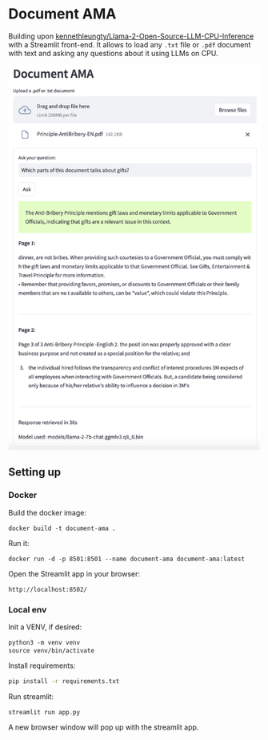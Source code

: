 # Document AMA

Building upon [kennethleungty/Llama-2-Open-Source-LLM-CPU-Inference](https://github.com/kennethleungty/Llama-2-Open-Source-LLM-CPU-Inference) with a Streamlit
front-end. It allows to load any `.txt` file or `.pdf` document with text and asking any questions about
it using LLMs on CPU.

![Screenshot of the app](reference_image.png?raw=true "Screenshot of the app")

## Setting up

### Docker

Build the docker image:
```shell
docker build -t document-ama .
```

Run it:
```shell
docker run -d -p 8501:8501 --name document-ama document-ama:latest
```

Open the Streamlit app in your browser:
```shell
http://localhost:8502/
```

### Local env

Init a VENV, if desired:
```shell
python3 -m venv venv
source venv/bin/activate
```

Install requirements:
```sh
pip install -r requirements.txt
```

Run streamlit:
```shell
streamlit run app.py
```

A new browser window will pop up with the streamlit app.
